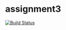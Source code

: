 # assignment3

[![Build Status](https://travis-ci.org/rr1469/assignment3.svg?branch=master)](https://travis-ci.org/rr1469/assignment3)
